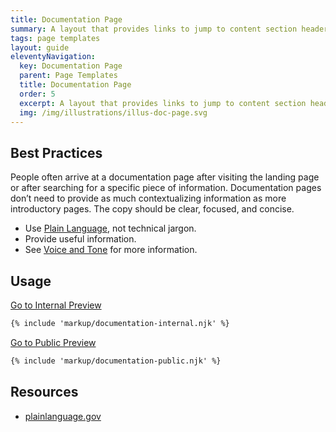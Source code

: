```yaml
---
title: Documentation Page
summary: A layout that provides links to jump to content section headers.
tags: page templates
layout: guide
eleventyNavigation:
  key: Documentation Page
  parent: Page Templates
  title: Documentation Page
  order: 5
  excerpt: A layout that provides links to jump to content section headers.
  img: /img/illustrations/illus-doc-page.svg
---
```


## Best Practices

People often arrive at a documentation page after visiting the landing page or after searching for a specific piece of information. Documentation pages don’t need to provide as much contextualizing information as more introductory pages. The copy should be clear, focused, and concise.

- Use <a href="https://plainlanguage.gov/" target="_blank">Plain Language</a>, not technical jargon.
- Provide useful information.
- See [Voice and Tone](/foundation/voice-and-tone/) for more information.

## Usage

<a class="btn btn-primary" href="/page-templates/documentation-page-internal/" target="_blank">Go to Internal Preview</a>

``` html
{% include 'markup/documentation-internal.njk' %}
```

<a class="btn btn-primary" href="/page-templates/documentation-page-public/" target="_blank">Go to Public Preview</a>

``` html
{% include 'markup/documentation-public.njk' %}
```

## Resources

- <a href="https://www.plainlanguage.gov/guidelines/" target="_blank">plainlanguage.gov</a>